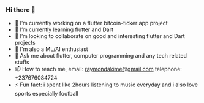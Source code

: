 ### Hi there 👋

- 🔭 I’m currently working on a flutter bitcoin-ticker app project
- 🌱 I’m currently learning flutter and Dart
- 👯 I’m looking to collaborate on good and interesting flutter and Dart projects
- 🤗 I'm also a ML/AI enthusiast
- 💬 Ask me about flutter, computer programming and any tech related stuffs
- 📫 How to reach me,
    email: raymondakime@gmail.com
    telephone: +237676084724
- ⚡ Fun fact: i spent like 2hours listening to music everyday and i also love sports especially football

